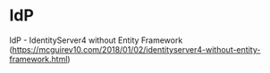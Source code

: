 # IdP
IdP - IdentityServer4 without Entity Framework (https://mcguirev10.com/2018/01/02/identityserver4-without-entity-framework.html)
